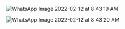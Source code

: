 ![WhatsApp Image 2022-02-12 at 8 43 19 AM](https://user-images.githubusercontent.com/98890597/153694689-368c4edc-a7a0-49bf-8458-321aebbd4286.jpeg)


![WhatsApp Image 2022-02-12 at 8 43 20 AM](https://user-images.githubusercontent.com/98890597/153694732-e2a147b4-d206-46b9-9fa2-97287f1ff391.jpeg)

